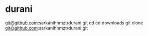 # durani
git@github.com:sarkanihhmzt/durani.git
cd <durani>
cd downloads
git clone git@github.com:sarkanihhmzt/durani.git
